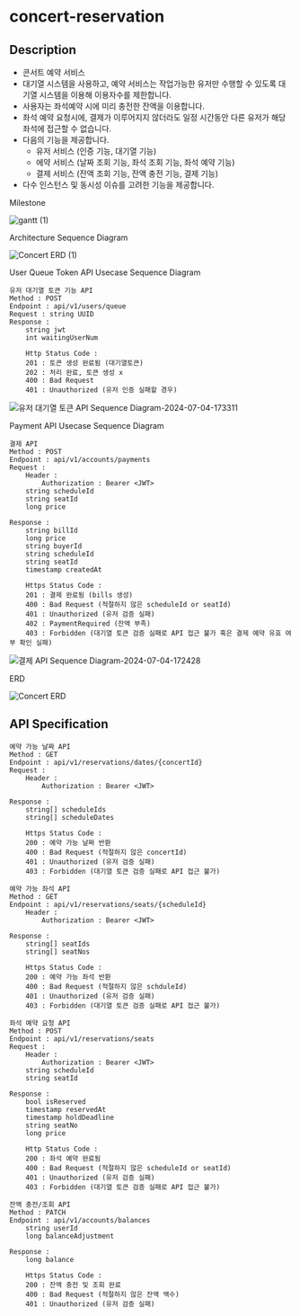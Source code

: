 # concert-reservation
## Description

- 콘서트 예약 서비스
- 대기열 시스템을 사용하고, 예약 서비스는 작업가능한 유저만 수행할 수 있도록 대기열 시스템을 이용해 이용자수를 제한합니다.
- 사용자는 좌석예약 시에 미리 충전한 잔액을 이용합니다.
- 좌석 예약 요청시에, 결제가 이루어지지 않더라도 일정 시간동안 다른 유저가 해당 좌석에 접근할 수 없습니다.
- 다음의 기능을 제공합니다.
  - 유저 서비스 (인증 기능, 대기열 기능)
  - 에약 서비스 (날짜 조회 기능, 좌석 조회 기능, 좌석 예약 기능)
  - 결제 서비스 (잔액 조회 기능, 잔액 충전 기능, 결제 기능)
- 다수 인스턴스 및 동시성 이슈를 고려한 기능을 제공합니다. 

Milestone

![gantt (1)](https://github.com/Jae-KimSeo/concert-reservation/assets/52844717/655850c9-aee2-4ec6-b0f3-468eff2ddbee)

Architecture Sequence Diagram

![Concert ERD (1)](https://github.com/Jae-KimSeo/concert-reservation/assets/52844717/fc546906-83ff-4582-ba85-a51aca42723c)

User Queue Token API Usecase Sequence Diagram

```
유저 대기열 토큰 기능 API
Method : POST
Endpoint : api/v1/users/queue
Request : string UUID
Response : 
	string jwt
	int waitingUserNum
	
	Http Status Code :
	201 : 토큰 생성 완료됨 (대기열토큰)
	202 : 처리 완료, 토큰 생성 x
	400 : Bad Request
	401 : Unauthorized (유저 인증 실패할 경우)

```

![유저 대기열 토큰 API Sequence Diagram-2024-07-04-173311](https://github.com/Jae-KimSeo/concert-reservation/assets/52844717/9398ed22-268a-49ac-9096-7cb2042df34f)

Payment API Usecase Sequence Diagram

```
결제 API 
Method : POST 
Endpoint : api/v1/accounts/payments
Request :
	Header :
		Authorization : Bearer <JWT>
	string scheduleId
	string seatId
	long price

Response : 
	string billId
	long price
	string buyerId
	string scheduleId
	string seatId
	timestamp createdAt
	
	Https Status Code :
	201 : 결제 완료됨 (bills 생성)
	400 : Bad Request (적절하지 않은 scheduleId or seatId)
	401 : Unauthorized (유저 검증 실패)
	402 : PaymentRequired (잔액 부족)
	403 : Forbidden (대기열 토큰 검증 실패로 API 접근 불가 혹은 결제 예약 유효 여부 확인 실패)
```

![결제 API Sequence Diagram-2024-07-04-172428](https://github.com/Jae-KimSeo/concert-reservation/assets/52844717/e0d6c55f-7071-4853-8972-255a18bc5933)

ERD

![Concert ERD](https://github.com/Jae-KimSeo/concert-reservation/assets/52844717/108b0bed-6633-4a4c-8c07-b433522cd8ab)

## API Specification 
```
예약 가능 날짜 API 
Method : GET
Endpoint : api/v1/reservations/dates/{concertId}
Request :
	Header :
		Authorization : Bearer <JWT>
	
Response :
	string[] scheduleIds
	string[] scheduleDates
	
	Https Status Code :
	200 : 예약 가능 날짜 반환 
	400 : Bad Request (적절하지 않은 concertId)
	401 : Unauthorized (유저 검증 실패)
	403 : Forbidden (대기열 토큰 검증 실패로 API 접근 불가)
```
```
예약 가능 좌석 API 
Method : GET
Endpoint : api/v1/reservations/seats/{scheduleId}
	Header : 
		Authorization : Bearer <JWT>
	
Response :
	string[] seatIds
	string[] seatNos
	
	Https Status Code :
	200 : 예약 가능 좌석 반환 
	400 : Bad Request (적절하지 않은 schduleId)
	401 : Unauthorized (유저 검증 실패)
	403 : Forbidden (대기열 토큰 검증 실패로 API 접근 불가)
```
```
좌석 예약 요청 API 
Method : POST
Endpoint : api/v1/reservations/seats
Request : 
	Header : 
		Authorization : Bearer <JWT>
	string scheduleId
	string seatId
	
Response :
	bool isReserved
	timestamp reservedAt
	timestamp holdDeadline
	string seatNo
	long price
	
	Http Status Code :
	200 : 좌석 예약 완료됨
	400 : Bad Request (적절하지 않은 scheduleId or seatId)
	401 : Unauthorized (유저 검증 실패)
	403 : Forbidden (대기열 토큰 검증 실패로 API 접근 불가)
```
```
잔액 충전/조회 API 
Method : PATCH
Endpoint : api/v1/accounts/balances
	string userId
	long balanceAdjustment

Response :
	long balance

	Https Status Code : 
	200 : 잔액 충전 및 조회 완료
	400 : Bad Request (적절하지 않은 잔액 액수)
	401 : Unauthorized (유저 검증 실패)
```
